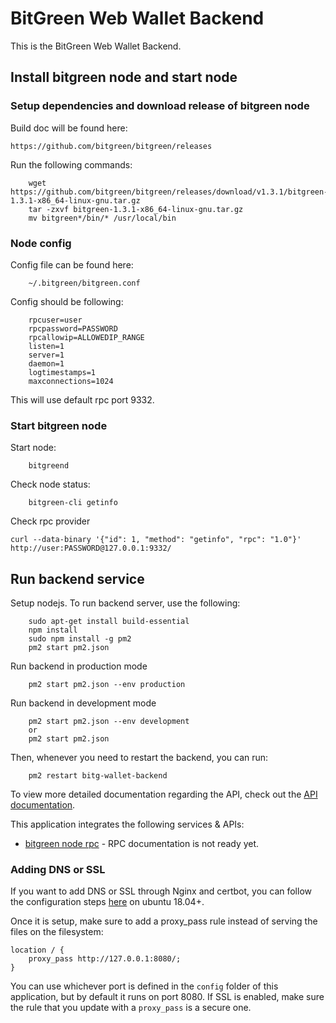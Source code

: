 # BitGreen Web Wallet Backend


This is the BitGreen Web Wallet Backend.


## Install bitgreen node and start node

### Setup dependencies and download release of bitgreen node

Build doc will be found here:

    https://github.com/bitgreen/bitgreen/releases

Run the following commands:

```
    wget https://github.com/bitgreen/bitgreen/releases/download/v1.3.1/bitgreen-1.3.1-x86_64-linux-gnu.tar.gz
    tar -zxvf bitgreen-1.3.1-x86_64-linux-gnu.tar.gz
    mv bitgreen*/bin/* /usr/local/bin
```

### Node config

Config file can be found here:

```
    ~/.bitgreen/bitgreen.conf
```

Config should be following:

```
    rpcuser=user
    rpcpassword=PASSWORD
    rpcallowip=ALLOWEDIP_RANGE
    listen=1
    server=1
    daemon=1
    logtimestamps=1
    maxconnections=1024
```

This will use default rpc port 9332.

### Start bitgreen node

Start node:

```
    bitgreend
```

Check node status:

```
    bitgreen-cli getinfo
```

Check rpc provider

```
curl --data-binary '{"id": 1, "method": "getinfo", "rpc": "1.0"}' http://user:PASSWORD@127.0.0.1:9332/
```

## Run backend service

Setup nodejs. To run backend server, use the following:

```
    sudo apt-get install build-essential
    npm install
    sudo npm install -g pm2
    pm2 start pm2.json
```

Run backend in production mode

```
    pm2 start pm2.json --env production
```

Run backend in development mode

```
    pm2 start pm2.json --env development
    or
    pm2 start pm2.json
```

Then, whenever you need to restart the backend, you can run:

```
    pm2 restart bitg-wallet-backend
```


To view more detailed documentation regarding the API, check out the [API documentation](https://github.com/bitgreen/bitg-webwallet-backend/wiki).


This application integrates the following services & APIs:
* [bitgreen node rpc](https://github.com/bitgreen/) - RPC documentation is not ready yet.

### Adding DNS or SSL

If you want to add DNS or SSL through Nginx and certbot, you can follow the configuration steps [here](https://www.digitalocean.com/community/tutorials/how-to-secure-nginx-with-let-s-encrypt-on-ubuntu-18-04) on ubuntu 18.04+.

Once it is setup, make sure to add a proxy_pass rule instead of serving the files on the filesystem:

```
location / {
    proxy_pass http://127.0.0.1:8080/;
}

```
You can use whichever port is defined in the `config` folder of this application, but by default it runs on port 8080. If SSL is enabled, make sure the rule that you update with a `proxy_pass` is a secure one.
